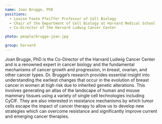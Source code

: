 ```yaml
---
name: Joan Brugge, PhD
positions: 
  - Louise Foote Pfeiffer Professor of Cell Biology 
  - Chair of the Department of Cell Biology at Harvard Medical School
  - Co-Director of the Harvard Ludwig Cancer Center 

photo: people/brugge-joan.jpg

group: harvard
---
```


Joan Brugge, PhD is the Co-Director of the Harvard Ludwig Cancer Center and is a renowned expert in cancer biology and the fundamental mechanisms of cancer growth and progression, in breast, ovarian, and other cancer types. Dr. Brugge’s research provides essential insight into understanding the earliest changes that occur in the evolution of breast cancer in women at high risk due to inherited genetic alterations. This involves generating an atlas of the landscape of human and mouse mammary tissues using a variety of single cell technologies including CyCIF. They are also interested in resistance mechanisms by which tumor cells escape the impact of cancer therapy to allow us to develop new strategies which can overcome resistance and significantly improve current and emerging cancer therapies.